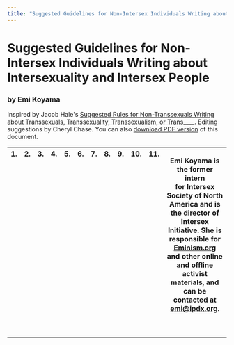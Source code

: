 ```yaml
---
title: "Suggested Guidelines for Non-Intersex Individuals Writing about Intersexuality and Intersex People"
---
```


# Suggested Guidelines for Non-Intersex Individuals Writing about Intersexuality and Intersex People

### by Emi Koyama

  


  
Inspired by Jacob Hale's [Suggested Rules for Non-Transsexuals Writing about Transsexuals, Transsexuality, Transsexualism, or Trans____][1]. Editing suggestions by Cheryl Chase. You can also [download PDF version][2] of this document.

  
<table border=0 align=center cellpadding=4 cellspacing=12 width=420>  


<th valign=top>1.</th>

  
  
<th valign=top>2.</th>

  
<th valign=top>3.</th>

  
  
<th valign=top>4.</th>

  
  
<th valign=top>5.</th>  


  
  
<th valign=top>6.</th>

  
<th valign=top>7.</th>

  
  
<th valign=top>8.</th>

  
  
<th valign=top>9.</th>

  
  
<th valign=top>10.</th>

  
  


  
<th valign=top>11.</th>  


  
  


  
<th colspan="2" valign=top>

Emi Koyama is the former intern  
for Intersex Society of North America and is the director of  
Intersex Initiative. She is responsible for [Eminism.org][3] and other online  
and offline activist  
materials, and can be contacted at <emi@ipdx.org>. 

  


&nbsp;

  
</th>  
</table>

 [1]: http://www.transfeminism.org/nontrans-rules.html
 [2]: ../pdf/non-is-guidelines.pdf
 [3]: http://www.eminism.org